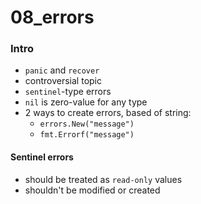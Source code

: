 # 08_errors

### Intro
* `panic` and `recover`
* controversial topic
* `sentinel`-type errors
* `nil` is zero-value for any type
* 2 ways to create errors, based of string:
    - `errors.New("message")`
    - `fmt.Errorf("message")`

#### Sentinel errors
* should be treated as `read-only` values
* shouldn't be modified or created
